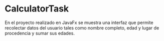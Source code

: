 # CalculatorTask
En el proyecto realizado en JavaFx se muestra una interfaz que permite recolectar datos del usuario tales como nombre completo, edad y lugar de procedencia y sumar sus edades.
